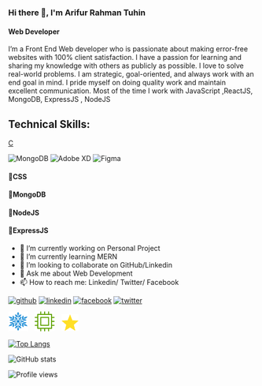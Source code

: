 ### Hi there 👋, I'm Arifur Rahman Tuhin
#### Web Developer


I’m a Front End Web developer who is passionate about making error-free websites with 100% client satisfaction. I have a passion for learning and sharing my knowledge with others as publicly as possible. I love to solve real-world problems. I am strategic, goal-oriented, and always work with an end goal in mind. I pride myself on doing quality work and maintain excellent communication. Most of the time I work with JavaScript ,ReactJS, MongoDB, ExpressJS , NodeJS


## Technical Skills:
[C](https://img.shields.io/badge/c-%2300599C.svg?style=for-the-badge&logo=c&logoColor=white)

![MongoDB](https://img.shields.io/badge/MongoDB-%234ea94b.svg?style=for-the-badge&logo=mongodb&logoColor=white)
![Adobe XD](https://img.shields.io/badge/Adobe%20XD-470137?style=for-the-badge&logo=Adobe%20XD&logoColor=#FF61F6)
![Figma](https://img.shields.io/badge/figma-%23F24E1E.svg?style=for-the-badge&logo=figma&logoColor=white)

#### 🎯CSS
#### 🎯MongoDB 
#### 🎯NodeJS 
#### 🎯ExpressJS 

- 🔭 I’m currently working on Personal Project 
- 🌱 I’m currently learning MERN 
- 👯 I’m looking to collaborate on GitHub/Linkedin 
- 💬 Ask me about Web Development 
- 📫 How to reach me: Linkedin/ Twitter/ Facebook 


[<img src='https://cdn.jsdelivr.net/npm/simple-icons@3.0.1/icons/github.svg' alt='github' height='40'>](https://github.com/tuhin-swe)  [<img src='https://cdn.jsdelivr.net/npm/simple-icons@3.0.1/icons/linkedin.svg' alt='linkedin' height='40'>](https://www.linkedin.com/in/arifur-rahman-tuhin-b078921b2/)  [<img src='https://cdn.jsdelivr.net/npm/simple-icons@3.0.1/icons/facebook.svg' alt='facebook' height='40'>](https://www.facebook.com/arifurrahamntuhin)  [<img src='https://cdn.jsdelivr.net/npm/simple-icons@3.0.1/icons/twitter.svg' alt='twitter' height='40'>](https://twitter.com/ArifurRahmanSWE)  

<a href='https://archiveprogram.github.com/'><img src='https://raw.githubusercontent.com/acervenky/animated-github-badges/master/assets/acbadge.gif' width='40' height='40'></a> <a href='https://docs.github.com/en/developers'><img src='https://raw.githubusercontent.com/acervenky/animated-github-badges/master/assets/devbadge.gif' width='40' height='40'></a> <a href='https://stars.github.com/'><img src='https://raw.githubusercontent.com/acervenky/animated-github-badges/master/assets/starbadge.gif' width='35' height='35'></a> 

[![Top Langs](https://github-readme-stats.vercel.app/api/top-langs/?username=tuhin-swe)](https://github.com/anuraghazra/github-readme-stats)

![GitHub stats](https://github-readme-stats.vercel.app/api?username=tuhin-swe&show_icons=true&count_private=true)  

![Profile views](https://gpvc.arturio.dev/tuhin-swe)  
